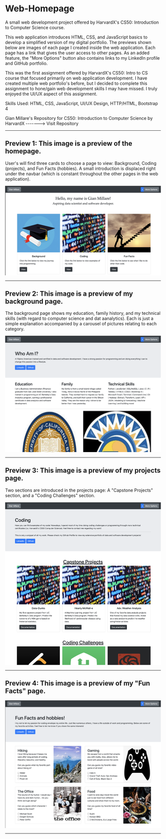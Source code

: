 # Web-Homepage
A small web development project offered by HarvardX's CS50: Introduction to Computer Science course.

This web application introduces HTML, CSS, and JavaScript basics to develop a simplified version of my digital portfolio. The previews shown below are images of each page I created inside the web application. Each page has a link that gives the user access to other pages. As an added feature, the "More Options" button also contains links to my LinkedIn profile and GitHub portfolio.

This was the first assignment offered by HarvardX's CS50: Intro to CS course that focused primarily on web application development. I have created multiple web portfolio's before, but I decided to complete this assignment to hone/gain web development skills I may have missed. I truly enjoyed the UI/UX aspect of this assignment.

Skills Used: HTML, CSS, JavaScript, UI/UX Design, HTTP/HTML, Bootstrap 4

Gian Millare's Repository for CS50: Introduction to Computer Science by HarvardX -------> Visit Repository

<hr>

<h2>Preview 1: This image is a preview of the homepage.</h2>
<p>User's will find three cards to choose a page to view: Background, Coding (projects), and Fun Facts (hobbies). A small introduction is displaced right under the navbar (which is constant throughout the other pages in the web application).</p>

<div align="center"> 
<img src="preview/home.png">
</div>

<hr>

<h2>Preview 2: This image is a preview of my background page.</h2>
<p>The background page shows my education, family history, and my technical skills (with regard to computer science and dat aanalytics). Each is just a simple explanation accompanied by a carousel of pictures relating to each category.</p>

<div align="center"> 
<img src="preview/bg.png">
</div>

<hr>

<h2>Preview 3: This image is a preview of my projects page.</h2>
<p>Two sections are introduced in the projects page: A "Capstone Projects" section, and a "Coding Challenges" section.</p>

<div align="center"> 
<img src="preview/coding.png">
</div>

<hr>

<h2>Preview 4: This image is a preview of my "Fun Facts" page.</h2>

<div align="center"> 
<img src="preview/gaming.png">
</div>

<hr>
